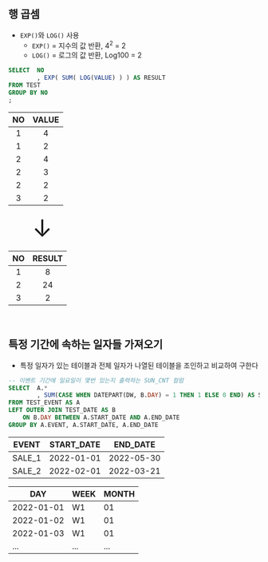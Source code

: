<!-- --- --><!-- title: 응용 --><!-- updated: 2023-01-22 07:37:55Z --><!-- created: 2023-01-22 05:50:54Z --><!-- latitude: 37.44491680 --><!-- longitude: 127.13886840 --><!-- altitude: 0.0000 --><!-- --- -->## 행 곱셈- `EXP()`와 `LOG()` 사용	- `EXP()` = 지수의 값 반환, 4<sup>2</sup> = 2	- `LOG()` = 로그의 값 반환, Log100 = 2```sqlSELECT  NO		, EXP( SUM( LOG(VALUE) ) ) AS RESULTFROM TESTGROUP BY NO;```|NO|VALUE||:--:|:--:||1|4||1|2||2|4||2|3||2|2||3|2|<font size="10">&emsp;↓</font>|NO|RESULT||:--:|:--:||1|8||2|24||3|2|<br>## 특정 기간에 속하는 일자들 가져오기- 특정 일자가 있는 테이블과 전체 일자가 나열된 테이블을 조인하고 비교하여 구한다```sql-- 이벤트 기간에 일요일이 몇번 있는지 출력하는 SUN_CNT 컬럼SELECT  A.*		, SUM(CASE WHEN DATEPART(DW, B.DAY) = 1 THEN 1 ELSE 0 END) AS SUN_CNTFROM TEST_EVENT AS ALEFT OUTER JOIN TEST_DATE AS B	ON B.DAY BETWEEN A.START_DATE AND A.END_DATEGROUP BY A.EVENT, A.START_DATE, A.END_DATE```|EVENT|START_DATE|END_DATE||--|--|--||SALE_1|2022-01-01|2022-05-30||SALE_2|2022-02-01|2022-03-21||DAY|WEEK|MONTH||--|--|--||2022-01-01|W1|01||2022-01-02|W1|01||2022-01-03|W1|01||...|...|...|<br>